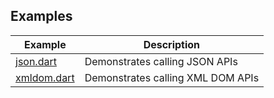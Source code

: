 ## Examples

| Example       | Description                       |
| ------------- | --------------------------------- |
| [json.dart]   | Demonstrates calling JSON APIs    |
| [xmldom.dart] | Demonstrates calling XML DOM APIs |

[json.dart]: https://github.com/dart-windows/dartwinrt/blob/main/packages/windows_data/example/json.dart
[xmldom.dart]: https://github.com/dart-windows/dartwinrt/blob/main/packages/windows_data/example/xmldom.dart
